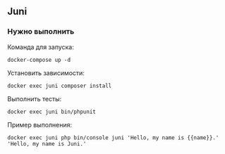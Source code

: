 ## Juni 

### Нужно выполнить

Команда для запуска:

`docker-compose up -d`

Установить зависимости:

`docker exec juni composer install`

Выполнить тесты:

`docker exec juni bin/phpunit`

Пример выполнения:

`docker exec juni php bin/console juni 'Hello, my name is {{name}}.' 'Hello, my name is Juni.'`